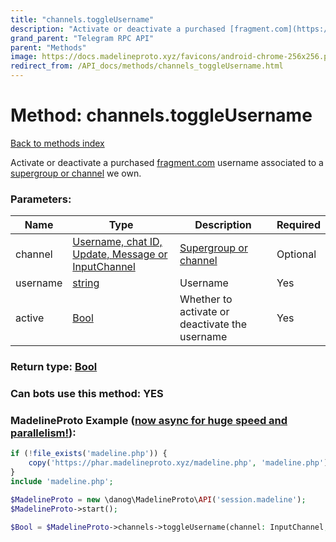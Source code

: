 ```yaml
---
title: "channels.toggleUsername"
description: "Activate or deactivate a purchased [fragment.com](https://fragment.com) username associated to a [supergroup or channel](https://core.telegram.org/api/channel) we own."
grand_parent: "Telegram RPC API"
parent: "Methods"
image: https://docs.madelineproto.xyz/favicons/android-chrome-256x256.png
redirect_from: /API_docs/methods/channels_toggleUsername.html
---
```

# Method: channels.toggleUsername
[Back to methods index](index.html)



Activate or deactivate a purchased [fragment.com](https://fragment.com) username associated to a [supergroup or channel](https://core.telegram.org/api/channel) we own.

### Parameters:

| Name     |    Type       | Description | Required |
|----------|---------------|-------------|----------|
|channel|[Username, chat ID, Update, Message or InputChannel](/API_docs/types/InputChannel.html) | [Supergroup or channel](https://core.telegram.org/api/channel) | Optional|
|username|[string](/API_docs/types/string.html) | Username | Yes|
|active|[Bool](/API_docs/types/Bool.html) | Whether to activate or deactivate the username | Yes|


### Return type: [Bool](/API_docs/types/Bool.html)

### Can bots use this method: **YES**


### MadelineProto Example ([now async for huge speed and parallelism!](https://docs.madelineproto.xyz/docs/ASYNC.html)):


```php
if (!file_exists('madeline.php')) {
    copy('https://phar.madelineproto.xyz/madeline.php', 'madeline.php');
}
include 'madeline.php';

$MadelineProto = new \danog\MadelineProto\API('session.madeline');
$MadelineProto->start();

$Bool = $MadelineProto->channels->toggleUsername(channel: InputChannel, username: 'string', active: Bool, );
```

